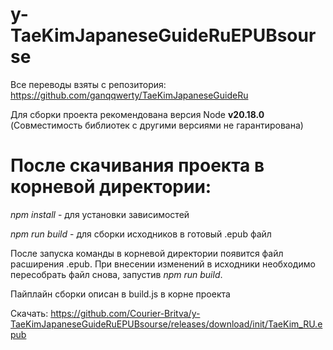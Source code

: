 # y-TaeKimJapaneseGuideRuEPUBsourse

Все переводы взяты с репозитория:
https://github.com/ganqqwerty/TaeKimJapaneseGuideRu

Для сборки проекта рекомендована версия Node <b>v20.18.0</b> (Совместимость библиотек с другими версиями не гарантирована)

# После скачивания проекта в корневой директории:

<i>npm install</i> - для установки зависимостей

<i>npm run build</i> - для сборки исходников в готовый .epub файл

После запуска команды в корневой директории появится файл расширения .epub. При внесении изменений в исходники необходимо пересобрать файл снова, запустив <i>npm run build</i>.

Пайплайн сборки описан в build.js в корне проекта

Скачать:
https://github.com/Courier-Britva/y-TaeKimJapaneseGuideRuEPUBsourse/releases/download/init/TaeKim_RU.epub
